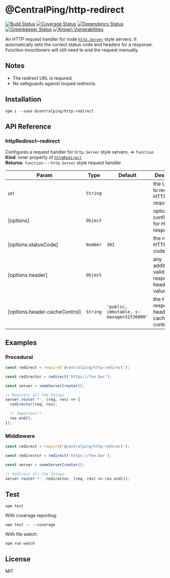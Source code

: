 # @CentralPing/http-redirect

[![Build Status](https://travis-ci.org/CentralPing/http-redirect.svg?branch=master)](https://travis-ci.org/CentralPing/http-redirect)
[![Coverage Status](https://coveralls.io/repos/github/CentralPing/http-redirect/badge.svg)](https://coveralls.io/github/CentralPing/http-redirect)
[![Dependency Status](https://david-dm.org/CentralPing/http-redirect.svg)](https://david-dm.org/CentralPing/http-redirect)
[![Greenkeeper Status](https://badges.greenkeeper.io/CentralPing/http-redirect.svg)](https://greenkeeper.io/)
[![Known Vulnerabilities](https://snyk.io/test/github/centralping/http-redirect/badge.svg)](https://snyk.io/test/github/centralping/http-redirect)

An HTTP request handler for node [`http.Server`](https://nodejs.org/api/http.html#http_class_http_server) style servers. It automatically sets the correct status code and headers for a response. Function invoctioners will still need to end the request manually.

## Notes

* The redirect URL is required.
* No safeguards against looped redirects.

## Installation

`npm i --save @centralping/http-redirect`

## API Reference

<a name="module_httpRedirect..redirect
Configures a request handler for `http.Server` style servers."></a>

### httpRedirect~redirect
Configures a request handler for `http.Server` style servers. ⇒ <code>function</code>
**Kind**: inner property of [<code>httpRedirect</code>](#module_httpRedirect)  
**Returns**: <code>function</code> - - `http.Server` style request handler  

| Param | Type | Default | Description |
| --- | --- | --- | --- |
| uri | <code>String</code> |  | the URI/URL to redirect HTTP request to. |
| [options] | <code>Object</code> |  | optional configuration for HTTP response. |
| [options.statusCode] | <code>Number</code> | <code>301</code> | the response HTTP status code. |
| [options.header] | <code>Object</code> |  | any additional valid HTTP response header values. |
| [options.header.cacheControl] | <code>String</code> | <code>&#x27;public, immutable, s-maxage&#x3D;31536000&#x27;</code> | the HTTP response header cache control. |


## Examples

### Procedural

```js
const redirect = require('@centralping/http-redirect');

const redirector = redirect('https://foo.bar');

const server = someServerCreator();

// Redirect all the things
server.route('*', (req, res) => {
  redirector(req, res);

  // Important!!
  res.end();
});
```

### Middleware

```js
const redirect = require('@centralping/http-redirect');

const redirector = redirect('https://foo.bar');

const server = someServerCreator();

// Redirect all the things
server.route('*', redirector, (req, res) => res.end());
```

## Test

`npm test`

With coverage reporting:

`npm test -- --coverage`

With file watch:

`npm run watch`

## License

MIT
